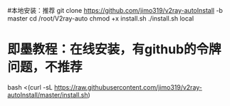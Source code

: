 #本地安装：推荐
git clone https://github.com/jimo319/v2ray-autoInstall -b master
cd /root/V2ray-auto
chmod +x install.sh
./install.sh local


# 即墨教程：在线安装，有github的令牌问题，不推荐
bash <(curl -sL https://raw.githubusercontent.com/jimo319/v2ray-autoInstall/master/install.sh)
